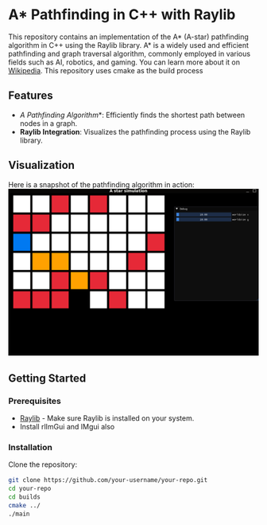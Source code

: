 # A* Pathfinding in C++ with Raylib

This repository contains an implementation of the A* (A-star) pathfinding algorithm in C++ using the Raylib library. A* is a widely used and efficient pathfinding and graph traversal algorithm, commonly employed in various fields such as AI, robotics, and gaming. You can learn more about it on [Wikipedia](https://en.wikipedia.org/wiki/A*_search_algorithm).
This repository uses cmake as the build process

## Features
- **A* Pathfinding Algorithm**: Efficiently finds the shortest path between nodes in a graph.
- **Raylib Integration**: Visualizes the pathfinding process using the Raylib library.
  
## Visualization
Here is a snapshot of the pathfinding algorithm in action:
![Visualization of pathfinding](example.png)

## Getting Started

### Prerequisites
- [Raylib](https://www.raylib.com/) - Make sure Raylib is installed on your system.
- Install rlImGui and IMgui also

### Installation
Clone the repository:
```bash
git clone https://github.com/your-username/your-repo.git
cd your-repo
cd builds
cmake ../
./main
